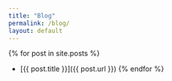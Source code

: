 ```yaml
---
title: "Blog"
permalink: /blog/
layout: default
---
```


{% for post in site.posts %}
  *  [{{ post.title }}]({{ post.url }})
{% endfor %}
